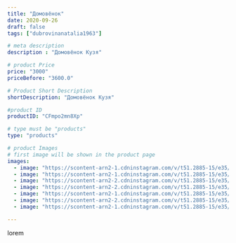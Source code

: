 ```yaml
---
title: "Домовёнок"
date: 2020-09-26
draft: false
tags: ["dubrovinanatalia1963"]

# meta description
description : "Домовёнок Кузя"

# product Price
price: "3000"
priceBefore: "3600.0"

# Product Short Description
shortDescription: "Домовёнок Кузя"

#product ID
productID: "CFmpo2mn8Xp"

# type must be "products"
type: "products"

# product Images
# first image will be shown in the product page
images:
  - image: "https://scontent-arn2-1.cdninstagram.com/v/t51.2885-15/e35/120192349_687664128768267_4761104462629442255_n.jpg?_nc_ht=scontent-arn2-1.cdninstagram.com&_nc_cat=103&_nc_ohc=_5jPDEaUDSUAX-FP_5E&se=7&tp=1&oh=349f3d8a2c2cf3d812f7fd53e37282a0&oe=605E4906&ig_cache_key=MjQwNjc5NDE3NDc4NjE4NDkxNw%3D%3D.2"
  - image: "https://scontent-arn2-1.cdninstagram.com/v/t51.2885-15/e35/120138298_1060414981044751_3255755645843013623_n.jpg?_nc_ht=scontent-arn2-1.cdninstagram.com&_nc_cat=107&_nc_ohc=FCdQ6Ge9yaAAX8ukAwO&se=7&tp=1&oh=444622062b318566a95512959048d282&oe=605E0631&ig_cache_key=MjQwNjc5NDE3NDc3Nzk2MTEzNQ%3D%3D.2"
  - image: "https://scontent-arn2-2.cdninstagram.com/v/t51.2885-15/e35/120138432_379055183106168_480628864660780699_n.jpg?_nc_ht=scontent-arn2-2.cdninstagram.com&_nc_cat=100&_nc_ohc=aF-CqMDtw1YAX9NioIU&se=7&tp=1&oh=fb0747da3faf883a01c04296ee88cf4b&oe=605F5C4B&ig_cache_key=MjQwNjc5NDE3NDgzNjUxNTcyMg%3D%3D.2"
  - image: "https://scontent-arn2-2.cdninstagram.com/v/t51.2885-15/e35/120046206_751505989032296_8102623904977449379_n.jpg?_nc_ht=scontent-arn2-2.cdninstagram.com&_nc_cat=108&_nc_ohc=Q0raj-8dxHcAX8akkX7&se=7&tp=1&oh=9645b7d066f2e085e368ef39ad3a41a7&oe=605FB932&ig_cache_key=MjQwNjc5NDE3NDgwMzEwMTY1Ng%3D%3D.2"
  - image: "https://scontent-arn2-1.cdninstagram.com/v/t51.2885-15/e35/120138577_379737959706587_3642141633812707562_n.jpg?_nc_ht=scontent-arn2-1.cdninstagram.com&_nc_cat=111&_nc_ohc=o15hahxvRSYAX9D9SPp&se=7&tp=1&oh=ad27b837e927828bb7ade6889128f979&oe=605EE8E7&ig_cache_key=MjQwNjc5NDE3NDgxMTM1ODUzMQ%3D%3D.2"
  - image: "https://scontent-arn2-2.cdninstagram.com/v/t51.2885-15/e35/120203385_658139998462044_5676875752517176526_n.jpg?_nc_ht=scontent-arn2-2.cdninstagram.com&_nc_cat=100&_nc_ohc=q38FsrD1BCEAX_GJxrA&se=7&tp=1&oh=0922862d4469df6c80a62c101b4ab507&oe=605F577E&ig_cache_key=MjQwNjc5NDE3NDg0NTAxMDg1NA%3D%3D.2"
  - image: "https://scontent-arn2-1.cdninstagram.com/v/t51.2885-15/e35/120136720_3032849396842290_9030254819138221_n.jpg?_nc_ht=scontent-arn2-1.cdninstagram.com&_nc_cat=106&_nc_ohc=na06sfafX2QAX-QSfoe&se=7&tp=1&oh=ed08b0db101e10891c3d57eb1644767a&oe=605F182B&ig_cache_key=MjQwNjc5NDE3NDgxOTc5ODM1OQ%3D%3D.2"

---
```

lorem
